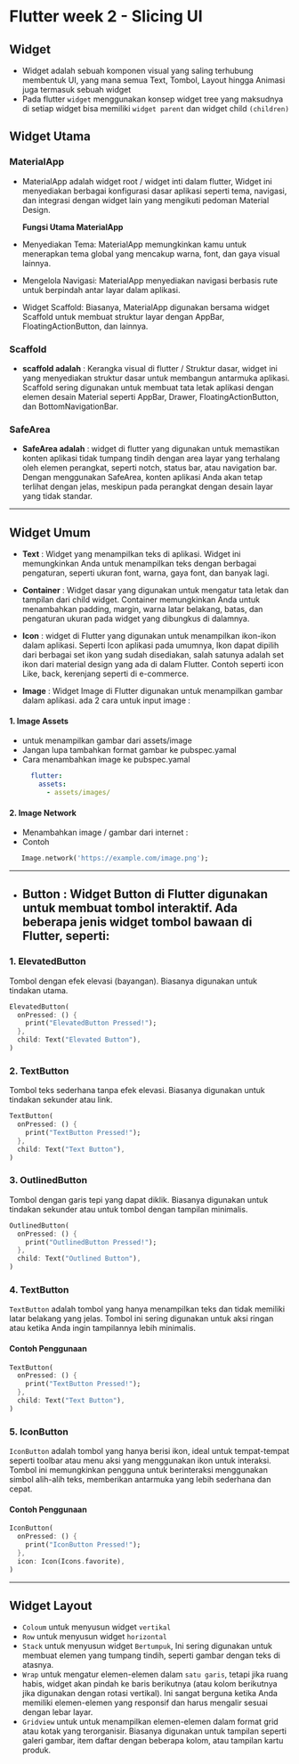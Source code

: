# Flutter week 2 - Slicing UI

## Widget

- Widget adalah sebuah komponen visual yang saling terhubung membentuk UI, yang mana semua Text, Tombol, Layout hingga Animasi juga termasuk sebuah widget
- Pada flutter `widget` menggunakan konsep widget tree yang maksudnya di setiap widget bisa memiliki `widget parent` dan widget child `(children)`

## Widget Utama

### MaterialApp

- MaterialApp adalah widget root / widget inti dalam flutter, Widget ini menyediakan berbagai konfigurasi dasar aplikasi seperti tema, navigasi, dan integrasi dengan widget lain yang mengikuti pedoman Material Design.

  **Fungsi Utama MaterialApp**

- Menyediakan Tema: MaterialApp memungkinkan kamu untuk menerapkan tema global yang mencakup warna, font, dan gaya visual lainnya.
- Mengelola Navigasi: MaterialApp menyediakan navigasi berbasis rute untuk berpindah antar layar dalam aplikasi.
- Widget Scaffold: Biasanya, MaterialApp digunakan bersama widget Scaffold untuk membuat struktur layar dengan AppBar, FloatingActionButton, dan lainnya.

### Scaffold

- **scaffold adalah** : Kerangka visual di flutter / Struktur dasar, widget ini yang menyediakan struktur dasar untuk membangun antarmuka aplikasi. Scaffold sering digunakan untuk membuat tata letak aplikasi dengan elemen desain Material seperti AppBar, Drawer, FloatingActionButton, dan BottomNavigationBar.

### SafeArea

- **SafeArea adalah** : widget di flutter yang digunakan untuk memastikan konten aplikasi tidak tumpang tindih dengan area layar yang terhalang oleh elemen perangkat, seperti notch, status bar, atau navigation bar. Dengan menggunakan SafeArea, konten aplikasi Anda akan tetap terlihat dengan jelas, meskipun pada perangkat dengan desain layar yang tidak standar.

---

## Widget Umum

   - **Text** : Widget yang menampilkan teks di aplikasi. Widget ini memungkinkan Anda untuk menampilkan teks dengan berbagai pengaturan, seperti ukuran font, warna, gaya font, dan banyak lagi.
   - **Container** : Widget dasar yang digunakan untuk mengatur tata letak dan tampilan dari child widget. Container memungkinkan Anda untuk menambahkan padding, margin, warna latar belakang, batas, dan pengaturan ukuran pada widget yang dibungkus di dalamnya.
   - **Icon** : widget di Flutter yang digunakan untuk menampilkan ikon-ikon dalam aplikasi. Seperti Icon aplikasi pada umumnya, Ikon dapat dipilih dari berbagai set ikon yang sudah disediakan, salah satunya adalah set ikon dari material design yang ada di dalam Flutter. Contoh seperti icon Like, back, kerenjang seperti di e-commerce.

   - **Image** : Widget Image di Flutter digunakan untuk menampilkan gambar dalam aplikasi. 
ada 2 cara untuk input image :

#### 1. Image Assets
- untuk menampilkan gambar dari assets/image
- Jangan lupa tambahkan format gambar ke pubspec.yamal
- Cara menambahkan image ke pubspec.yamal
  ```yaml
    flutter:
      assets:
        - assets/images/
    ```
#### 2. Image Network
- Menambahkan image / gambar dari internet :
- Contoh
 ```dart
    Image.network('https://example.com/image.png');
```
---
   - ## **Button** : Widget Button di Flutter digunakan untuk membuat tombol interaktif. Ada beberapa jenis widget tombol bawaan di Flutter, seperti:
### 1. ElevatedButton
Tombol dengan efek elevasi (bayangan). Biasanya digunakan untuk tindakan utama.

```dart
ElevatedButton(
  onPressed: () {
    print("ElevatedButton Pressed!");
  },
  child: Text("Elevated Button"),
)
```
### 2. TextButton
Tombol teks sederhana tanpa efek elevasi. Biasanya digunakan untuk tindakan sekunder atau link.

```dart
TextButton(
  onPressed: () {
    print("TextButton Pressed!");
  },
  child: Text("Text Button"),
)
```
### 3. OutlinedButton
Tombol dengan garis tepi yang dapat diklik. Biasanya digunakan untuk tindakan sekunder atau untuk tombol dengan tampilan minimalis.

```dart
OutlinedButton(
  onPressed: () {
    print("OutlinedButton Pressed!");
  },
  child: Text("Outlined Button"),
)
```
### 4. **TextButton**

`TextButton` adalah tombol yang hanya menampilkan teks dan tidak memiliki latar belakang yang jelas. Tombol ini sering digunakan untuk aksi ringan atau ketika Anda ingin tampilannya lebih minimalis.

#### Contoh Penggunaan

```dart
TextButton(
  onPressed: () {
    print("TextButton Pressed!");
  },
  child: Text("Text Button"),
)
```
### 5. **IconButton**

`IconButton` adalah tombol yang hanya berisi ikon, ideal untuk tempat-tempat seperti toolbar atau menu aksi yang menggunakan ikon untuk interaksi. Tombol ini memungkinkan pengguna untuk berinteraksi menggunakan simbol alih-alih teks, memberikan antarmuka yang lebih sederhana dan cepat.

#### Contoh Penggunaan

```dart
IconButton(
  onPressed: () {
    print("IconButton Pressed!");
  },
  icon: Icon(Icons.favorite),
)
```
---
## Widget Layout
- `Coloum` untuk menyusun widget `vertikal`
- `Row` untuk menyusun widget `horizontal`
- `Stack` untuk menyusun widget `Bertumpuk`, Ini sering digunakan untuk membuat elemen yang tumpang tindih, seperti gambar dengan teks di atasnya.
- `Wrap`  untuk mengatur elemen-elemen dalam `satu garis`, tetapi jika ruang habis, widget akan pindah ke baris berikutnya (atau kolom berikutnya jika digunakan dengan rotasi vertikal). Ini sangat berguna ketika Anda memiliki elemen-elemen yang responsif dan harus mengalir sesuai dengan lebar layar.
- `Gridview` untuk  untuk menampilkan elemen-elemen dalam format grid atau kotak yang terorganisir. Biasanya digunakan untuk tampilan seperti galeri gambar, item daftar dengan beberapa kolom, atau tampilan kartu produk.

